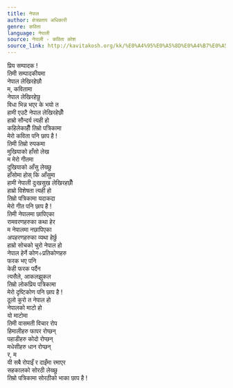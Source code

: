 ```yaml
---
title: नेपाल
author: क्षेत्रप्रताप अधिकारी
genre: कविता
language: नेपाली
source: नेपाली - कविता कोश
source_link: http://kavitakosh.org/kk/%E0%A4%95%E0%A5%8D%E0%A4%B7%E0%A5%87%E0%A4%A4%E0%A5%8D%E0%A4%B0%E0%A4%AA%E0%A5%8D%E0%A4%B0%E0%A4%A4%E0%A4%BE%E0%A4%AA_%E0%A4%85%E0%A4%A7%E0%A4%BF%E0%A4%95%E0%A4%BE%E0%A4%B0%E0%A5%80
---
```


प्रिय सम्पादक !  
तिमी सम्पादकीयमा  
नेपाल लेखिरहेछौ  
म, कवितामा  
नेपाल लेखिरहेछु  
विधा भिन्न भएर के भयो त  
हामी एउटै नेपाल लेखिरहेछौँ  
हाम्रो सौन्दर्य त्यही हो  
कहिलेकाहीँ तिम्रो पत्रिकामा  
मेरो कविता पनि छाप है !  
तिमी तिम्रो रुपकमा  
मुखियाको हाँसो लेख  
म मेरो गीतमा  
दुखियाको आँसु लेख्छु  
हाँसोमा होस् कि आँसुमा  
हामी नेपाली दुःखसुख लेखिरहछौँ  
हाम्रो विशेषता त्यही हो  
तिम्रो पत्रिकामा यदाकदा  
मेरो गीत पनि छाप है !  
तिमी नेपालमा छापिएका  
रामवरणहरुका कथा हेर  
म नेपालमा नछापिएका  
अपहरणहरुका व्यथा हेर्छु  
हाम्रो सोचको चुरो नेपाल हो  
नेपाल हेर्ने कोण÷प्रतिकोणहरु  
फरक भए पनि  
केही फरक पर्दैन  
त्यसैले, आकलझुकल  
तिम्रो लोकप्रिय पत्रिकामा  
मेरो दृष्टिकोण पनि छाप है !  
ठूलो कुरो त नेपाल हो  
नेपालको माटो हो  
यो माटोमा  
तिमी वासमती विचार रोप  
हिमालीहरु फापर रोप्छन्  
पहाडीहरु कोदो रोप्छन्  
मधेसीहरु धान रोप्छन्  
र, म  
यी सबै रोपाइँ र दाइँमा रमाएर  
सहकालको सोरठी लेख्छु  
तिम्रो पत्रिकामा सोरठीको भाका छाप है !
